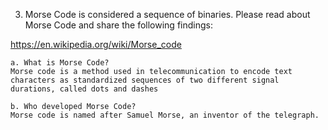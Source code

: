 

3. Morse Code is considered a sequence of binaries. Please read about Morse Code and share the following findings:

https://en.wikipedia.org/wiki/Morse_code

	a. What is Morse Code?
	Morse code is a method used in telecommunication to encode text characters as standardized sequences of two different signal durations, called dots and dashes
	
	b. Who developed Morse Code?
	Morse code is named after Samuel Morse, an inventor of the telegraph.
